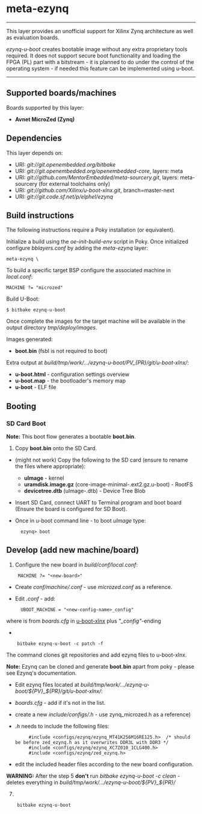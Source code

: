 # meta-ezynq
***
This layer provides an unofficial support for Xilinx Zynq architecture 
as well as evaluation boards.

*ezynq-u-boot* creates bootable image without any extra proprietary tools required.
It does not support secure boot functionality and loading the FPGA (PL) part 
with a bitstream - it is planned to do under the control of the operating system - 
if needed this feature can be implemented using u-boot.

***
## Supported boards/machines
Boards supported by this layer:

* **Avnet MicroZed (Zynq)**

## Dependencies
This layer depends on:

* URI: *git://git.openembedded.org/bitbake*
* URI: *git://git.openembedded.org/openembedded-core*, layers: meta 
* URI: *git://github.com/MentorEmbedded/meta-sourcery.git*, layers: meta-sourcery (for external toolchains only)
* URI: *git://github.com/Xilinx/u-boot-xlnx.git*, branch=master-next
* URI: *git://git.code.sf.net/p/elphel/ezynq*

## Build instructions
The following instructions require a Poky installation (or equivalent).

Initialize a build using the *oe-init-build-env* script in Poky. Once
initialized configure *bblayers.conf* by adding the *meta-ezynq* layer:

	meta-ezynq \

To build a specific target BSP configure the associated machine in *local.conf*:

	MACHINE ?= "microzed"

Build U-Boot:

	$ bitbake ezynq-u-boot

Once complete the images for the target machine will be available in the output
directory *tmp/deploy/images*.

Images generated:

* **boot.bin** (fsbl is not required to boot)

Extra output at *build/tmp/work/.../ezynq-u-boot/${PV}\_${PR}/git/u-boot-xlnx/*:

* **u-boot.html** - configuration settings overview
* **u-boot.map** - the bootloader's memory map
* **u-boot** - ELF file

## Booting

### SD Card Boot
**Note:** This boot flow generates a bootable **boot.bin**.

1. Copy **boot.bin** onto the SD Card.
* (might not work) Copy the following to the SD card (ensure to rename the files where appropriate):
    *  **uImage** - kernel
    *  **uramdisk.image.gz** (core-image-minimal-<machine name>.ext2.gz.u-boot) - RootFS
    *  **devicetree.dtb** (uImage-<machine name>.dtb) - Device Tree Blob
* Insert SD Card, connect UART to Terminal program and boot board (Ensure the
board is configured for SD Boot).
* Once in u-boot command line - to boot *uImage* type:

        ezynq> boot


## Develop (add new machine/board)

1. Configure the new board in *build/conf/local.conf*:

        MACHINE ?= "<new-board>"

* Create *conf/machine/<new-board>.conf* - use *microzed.conf* as a reference.

* Edit *<new-board>.conf* - add:

        UBOOT_MACHINE = "<new-config-name>_config"
 
 where *<new-config-name>* is from *boards.cfg* in [u-boot-xlnx](https://github.com/Xilinx/u-boot-xlnx) plus *"_config"*-ending

* 

        bitbake ezynq-u-boot -c patch -f

 The command clones git repositories and add ezynq files to u-boot-xlnx.

 **Note:** Ezynq can be cloned and generate **boot.bin** apart from poky - please see Ezynq's documentation.

* Edit ezynq files located at *build/tmp/work/.../ezynq-u-boot/${PV}_${PR}/git/u-boot-xlnx/*:

 * *boards.cfg* - add <new-config-name> if it's not in the list.

 * create a new *include/configs/<new-config-name>.h* - use zynq_microzed.h as a reference)

 * *<new-config-name>.h* needs to include the following files:

            #include <configs/ezynq/ezynq_MT41K256M16RE125.h>  /* should be before zed_ezynq.h as it overwrites DDR3L with DDR3 */
            #include <configs/ezynq/ezynq_XC7Z010_1CLG400.h>
            #include <configs/ezynq/zed_ezynq.h>

 * edit the included header files according to the new board configuration.

 **WARNING:** After the step 5 **don't** run *bitbake ezynq-u-boot -c clean* -
deletes everything in *build/tmp/work/.../ezynq-u-boot/${PV}_${PR}/*

7. 

        bitbake ezynq-u-boot

